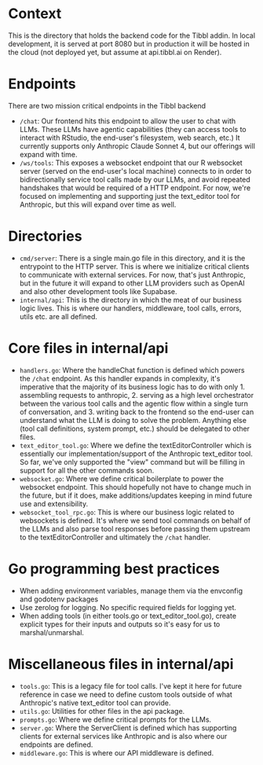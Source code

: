 # Context

This is the directory that holds the backend code for the Tibbl addin. In local development, it is served at port 8080 but in production it will be hosted in the cloud (not deployed yet, but assume at api.tibbl.ai on Render).

# Endpoints

There are two mission critical endpoints in the Tibbl backend
- `/chat`: Our frontend hits this endpoint to allow the user to chat with LLMs. These LLMs have agentic capabilities (they can access tools to interact with RStudio, the end-user's filesystem, web search, etc.) It currently supports only Anthropic Claude Sonnet 4, but our offerings will expand with time. 
- `/ws/tools`: This exposes a websocket endpoint that our R websocket server (served on the end-user's local machine) connects to in order to bidirectionally service tool calls made by our LLMs, and avoid repeated handshakes that would be required of a HTTP endpoint. For now, we're focused on implementing and supporting just the text_editor tool for Anthropic, but this will expand over time as well. 

# Directories

- `cmd/server`: There is a single main.go file in this directory, and it is the entrypoint to the HTTP server. This is where we initialize critical clients to communicate with external services. For now, that's just Anthropic, but in the future it will expand to other LLM providers such as OpenAI and also other development tools like Supabase.
- `internal/api`: This is the directory in which the meat of our business logic lives. This is where our handlers, middleware, tool calls, errors, utils etc. are all defined.

# Core files in internal/api

- `handlers.go`: Where the handleChat function is defined which powers the `/chat` endpoint. As this handler expands in complexity, it's imperative that the majority of its business logic has to do with only 1. assembling requests to anthropic, 2. serving as a high level orchestrator between the various tool calls and the agentic flow within a single turn of conversation, and 3. writing back to the frontend so the end-user can understand what the LLM is doing to solve the problem. Anything else (tool call definitions, system prompt, etc.) should be delegated to other files. 
- `text_editor_tool.go`: Where we define the textEditorController which is essentially our implementation/support of the Anthropic text_editor tool. So far, we've only supported the "view" command but will be filling in support for all the other commands soon. 
- `websocket.go`: Where we define critical boilerplate to power the websocket endpoint. This should hopefully not have to change much in the future, but if it does, make additions/updates keeping in mind future use and extensibility. 
- `websocket_tool_rpc.go`: This is where our business logic related to websockets is defined. It's where we send tool commands on behalf of the LLMs and also parse tool responses before passing them upstream to the textEditorController and ultimately the `/chat` handler.

# Go programming best practices

- When adding environment variables, manage them via the envconfig and godotenv packages
- Use zerolog for logging. No specific required fields for logging yet.
- When adding tools (in either tools.go or text_editor_tool.go), create explicit types for their inputs and outputs so it's easy for us to marshal/unmarshal. 

# Miscellaneous files in internal/api 
- `tools.go`: This is a legacy file for tool calls. I've kept it here for future reference in case we need to define custom tools outside of what Anthropic's native text_editor tool can provide. 
- `utils.go`: Utilities for other files in the api package.
- `prompts.go`: Where we define critical prompts for the LLMs.
- `server.go`: Where the ServerClient is defined which has supporting clients for external services like Anthropic and is also where our endpoints are defined.
- `middleware.go`: This is where our API middleware is defined.
